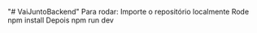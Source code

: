 "# VaiJuntoBackend" 
Para rodar:
Importe o repositório localmente
Rode npm install
Depois npm run dev